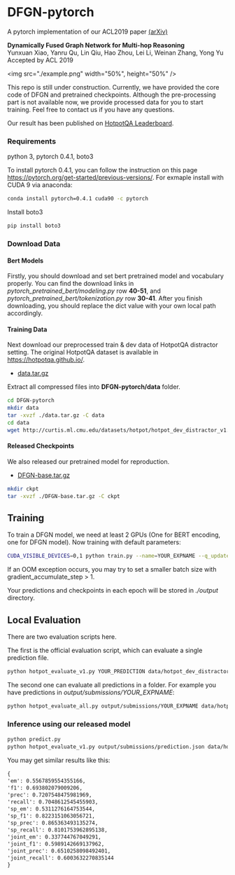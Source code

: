 # DFGN-pytorch

A pytorch implementation of our ACL2019 paper [(arXiv)](https://arxiv.org/abs/1905.06933)

**Dynamically Fused Graph Network for Multi-hop Reasoning**  
Yunxuan Xiao, Yanru Qu, Lin Qiu, Hao Zhou, Lei Li, Weinan Zhang, Yong Yu  
Accepted by ACL 2019

<img src="./example.png" width="50%", height="50%" />

This repo is still under construction. Currently, we have provided the core code of DFGN and pretrained checkpoints.
Although the pre-processing part is not available now, we provide processed data for you to start training.
Feel free to contact us if you have any questions.

Our result has been published on [HotpotQA Leaderboard](https://hotpotqa.github.io/).
### Requirements
python 3, pytorch 0.4.1, boto3

To install pytorch 0.4.1, you can follow the instruction on this page https://pytorch.org/get-started/previous-versions/.
For exmaple install with CUDA 9 via anaconda:
```bash
conda install pytorch=0.4.1 cuda90 -c pytorch
```

Install boto3
```bash
pip install boto3
```


### Download Data

#### Bert Models
Firstly, you should download and set bert pretrained model and vocabulary properly.
You can find the download links in *pytorch_pretrained_bert/modeling.py* row **40-51**, and *pytorch_pretrained_bert/tokenization.py* row **30-41**.
After you finish downloading, you should replace the dict value with your own local path accordingly.

#### Training Data
Next download our preprocessed train & dev data of HotpotQA distractor setting.
The original HotpotQA dataset is available in https://hotpotqa.github.io/.

- [data.tar.gz](https://drive.google.com/open?id=1jBpCHCNaDPPAbkZ-UOhXVeYrvhKVjiiU)

Extract all compressed files into **DFGN-pytorch/data** folder.
```bash
cd DFGN-pytorch
mkdir data
tar -xvzf ./data.tar.gz -C data
cd data
wget http://curtis.ml.cmu.edu/datasets/hotpot/hotpot_dev_distractor_v1.json
```


#### Released Checkpoints
We also released our pretrained model for reproduction.

- [DFGN-base.tar.gz](https://drive.google.com/open?id=1yXiUyG4MzdommTp450VulfEPy5vXkkI1)

```bash
mkdir ckpt
tar -xvzf ./DFGN-base.tar.gz -C ckpt
```


## Training
To train a DFGN model, we need at least 2 GPUs (One for BERT encoding, one for DFGN model).
Now training with default parameters:
```bash
CUDA_VISIBLE_DEVICES=0,1 python train.py --name=YOUR_EXPNAME --q_update --q_attn --basicblock_trans --bfs_clf
```
If an OOM exception occurs, you may try to set a smaller batch size with gradient_accumulate_step > 1.

Your predictions and checkpoints in each epoch will be stored in *./output* directory.

## Local Evaluation
There are two evaluation scripts here.

The first is the official evaluation script, which can evaluate a single prediction file.
```bash
python hotpot_evaluate_v1.py YOUR_PREDICTION data/hotpot_dev_distractor_v1.json
```

The second one can evaluate all predictions in a folder. For example you have predictions in *output/submissions/YOUR_EXPNAME*:
```bash
python hotpot_evaluate_all.py output/submissions/YOUR_EXPNAME data/hotpot_dev_distractor_v1.json
```

### Inference using our released model 
```bash
python predict.py
python hotpot_evaluate_v1.py output/submissions/prediction.json data/hotpot_dev_distractor_v1.json
```

You may get similar results like this:

```
{
'em': 0.5567859554355166,
'f1': 0.693802079009206,
'prec': 0.7207548475981969,
'recall': 0.7048612545455903,
'sp_em': 0.5311276164753544,
'sp_f1': 0.8223151063056721,
'sp_prec': 0.865363493135274,
'sp_recall': 0.8101753962895138,
'joint_em': 0.337744767049291,
'joint_f1': 0.5989142669137962,
'joint_prec': 0.6510258098492401,
'joint_recall': 0.6003632270835144
}
```